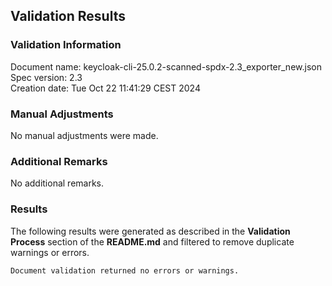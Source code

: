 ## Validation Results

### Validation Information

Document name: keycloak-cli-25.0.2-scanned-spdx-2.3_exporter_new.json <br>
Spec version: 2.3 <br>
Creation date: Tue Oct 22 11:41:29 CEST 2024 <br>

### Manual Adjustments

No manual adjustments were made.

### Additional Remarks

No additional remarks.

### Results
The following results were generated as described in the **Validation Process** section
of the **README.md** and filtered to remove duplicate warnings or errors.

```
Document validation returned no errors or warnings.
```
